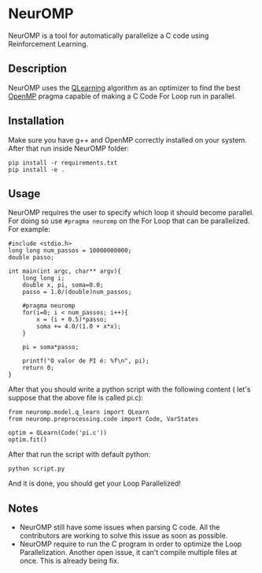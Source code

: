 # NeurOMP
NeurOMP is a tool for automatically parallelize a C code using Reinforcement Learning.

## Description
NeurOMP uses the [QLearning](https://en.wikipedia.org/wiki/Q-learning) algorithm as an optimizer to find the best [OpenMP](https://www.openmp.org/) pragma capable of making a C Code For Loop run in parallel.

## Installation 
Make sure you have g++ and OpenMP correctly installed on your system.
After that run inside NeurOMP folder:
```
pip install -r requirements.txt
pip install -e .
```
## Usage
NeurOMP requires the user to specify which loop it should become parallel.
For doing so use ```#pragma neuromp``` on the For Loop that can be parallelized.
For example:
```
#include <stdio.h>
long long num_passos = 10000000000;
double passo;

int main(int argc, char** argv){
    long long i;
    double x, pi, soma=0.0;
    passo = 1.0/(double)num_passos;
    
    #pragma neuromp
    for(i=0; i < num_passos; i++){
        x = (i + 0.5)*passo;
        soma += 4.0/(1.0 + x*x);
    }

    pi = soma*passo;

    printf("O valor de PI é: %f\n", pi);
    return 0;
}

```
After that you should write a python script with the following content ( let's suppose that the above file is called pi.c):
```
from neuromp.model.q_learn import QLearn
from neuromp.preprocessing.code import Code, VarStates

optim = QLearn(Code('pi.c'))
optim.fit()
```
After that run the script with default python:
```
python script.py
```
And it is done, you should get your Loop Parallelized!

## Notes
- NeurOMP still have some issues when parsing C code. All the contributors are working to solve this issue as soon as possible.
- NeurOMP require to run the C program in order to optimize the Loop Parallelization. Another open issue, it can't compile multiple files at once. This is already being fix. 

